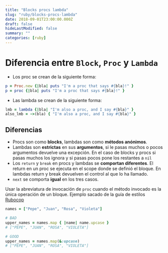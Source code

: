 ```yaml
---
title: "Blocks procs lambda"
slug: "ruby/blocks-procs-lambda"
date: 2018-09-01T23:00:00.000Z
draft: false
hideLastModified: false
summary: ""
categories: [ruby]
---
```


<!-- DONE -->

Diferencia entre `Block`, `Proc` y `Lambda`
================================================================================

  - Los proc se crean de la siguiente forma:

```ruby
p = Proc.new {|bla| puts "I'm a proc that says #{bla}!" }
p = proc {|bla| puts "I'm a proc that says #{bla}!" }
```

  - Las lambda se crean de la siguiente forma:

```ruby
lmb = lambda {|bla| "I'm also a proc, and I say #{bla}" }
also_lmb = ->(bla) { "I'm also a proc, and I say #{bla}" }
```

Diferencias
--------------------------------------------------------------------------------

  - Procs son como __blocks__, lambdas son como __métodos anónimos__.
  - Lambdas son __estrictas__ en sus __argumentos__, si le pasas muchos o pocos
  argumentos devuelve una excepción. En el caso de blocks y procs si pasas muchos
  los ignora y si pasas pocos pone los restantes a `nil`
  - Los `return` y `break` en procs y lambdas se __comportan diferentes__. El
  return en un proc se ejecuta en el scope donde se definió el bloque. En lambdas
  return y break devuelven el control al que lo ha llamado.
  - `next` se comporta __igual__ en los tres casos.

  Usar la abreviatura de invocación de `proc`  cuando el método invocado es la
  única operación de un bloque. Ejemplo sacado de la guía de estilos [Rubocop]

  [Rubocop]: https://github.com/rubocop-hq/ruby-style-guide#single-action-blocks

```ruby
names = ["Pepe", "Juan", "Rosa", "Violeta"]

# BAD
upper_names = names.map { |name| name.upcase }
# ["PEPE", "JUAN", "ROSA", "VIOLETA"]

# GOOD
upper_names = names.map(&:upcase)
# ["PEPE", "JUAN", "ROSA", "VIOLETA"]
```

